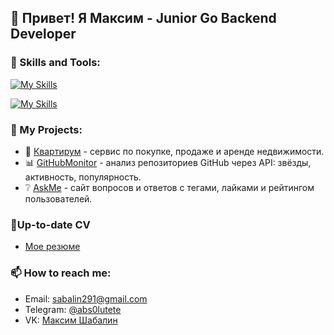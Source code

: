 ## 👋 Привет! Я Максим - Junior Go Backend Developer

### 🔧 Skills and Tools:

[![My Skills](https://skillicons.dev/icons?i=go,docker,git,linux,bash,postgres,grafana )](https://skillicons.dev)

[![My Skills](https://skillicons.dev/icons?i=vscode,postman,prometheus,django,discord,redis,nginx )](https://skillicons.dev)

### 📂 My Projects:
- 🏡 [Квартирум](https://github.com/Prizze/Cian) - сервис по покупке, продаже и аренде недвижимости.
- 📊 [GitHubMonitor](https://github.com/Prizze/GitHub-monitor) - анализ репозиториев GitHub через API: звёзды, активность, популярность.
- ❔  [AskMe](https://github.com/Prizze/AskMe_Shabalin) - сайт вопросов и ответов с тегами, лайками и рейтингом пользователей.

### 📝Up-to-date СV
- [Мое резюме]()

### 📫 How to reach me: 
- Email: sabalin291@gmail.com
- Telegram: [@abs0lutete](https://t.me/@abs0lutete)
- VK: [Максим Шабалин](https://vk.com/maks.shaba)
<!--
**Prizze/Prizze** is a ✨ _special_ ✨ repository because its `README.md` (this file) appears on your GitHub profile.

Here are some ideas to get you started:

- 🔭 I’m currently working on ...
- 🌱 I’m currently learning ...
- 👯 I’m looking to collaborate on ...
- 🤔 I’m looking for help with ...
- 💬 Ask me about ...
- 📫 How to reach me: ...
- 😄 Pronouns: ...
- ⚡ Fun fact: ...
-->
